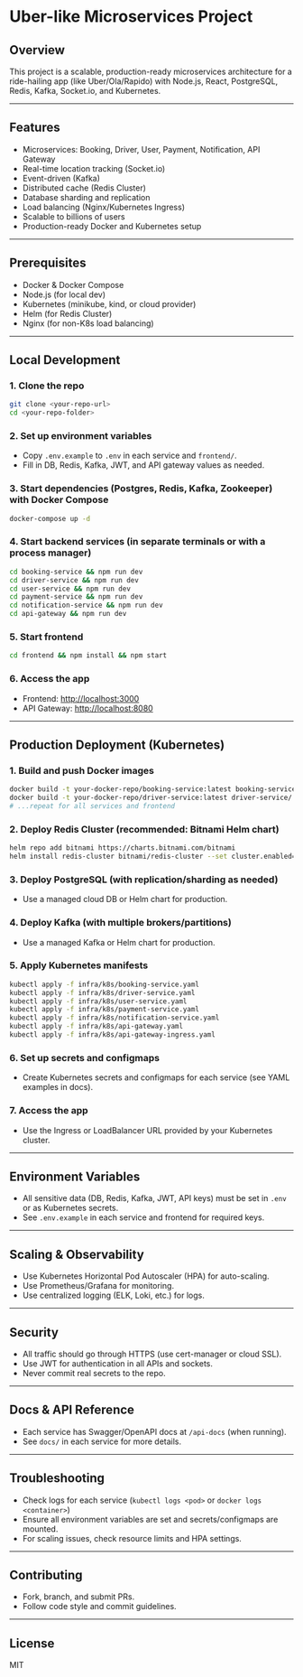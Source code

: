 # Uber-like Microservices Project

## Overview
This project is a scalable, production-ready microservices architecture for a ride-hailing app (like Uber/Ola/Rapido) with Node.js, React, PostgreSQL, Redis, Kafka, Socket.io, and Kubernetes.

---

## Features
- Microservices: Booking, Driver, User, Payment, Notification, API Gateway
- Real-time location tracking (Socket.io)
- Event-driven (Kafka)
- Distributed cache (Redis Cluster)
- Database sharding and replication
- Load balancing (Nginx/Kubernetes Ingress)
- Scalable to billions of users
- Production-ready Docker and Kubernetes setup

---

## Prerequisites
- Docker & Docker Compose
- Node.js (for local dev)
- Kubernetes (minikube, kind, or cloud provider)
- Helm (for Redis Cluster)
- Nginx (for non-K8s load balancing)

---

## Local Development

### 1. Clone the repo
```bash
git clone <your-repo-url>
cd <your-repo-folder>
```

### 2. Set up environment variables
- Copy `.env.example` to `.env` in each service and `frontend/`.
- Fill in DB, Redis, Kafka, JWT, and API gateway values as needed.

### 3. Start dependencies (Postgres, Redis, Kafka, Zookeeper) with Docker Compose
```bash
docker-compose up -d
```

### 4. Start backend services (in separate terminals or with a process manager)
```bash
cd booking-service && npm run dev
cd driver-service && npm run dev
cd user-service && npm run dev
cd payment-service && npm run dev
cd notification-service && npm run dev
cd api-gateway && npm run dev
```

### 5. Start frontend
```bash
cd frontend && npm install && npm start
```

### 6. Access the app
- Frontend: [http://localhost:3000](http://localhost:3000)
- API Gateway: [http://localhost:8080](http://localhost:8080)

---

## Production Deployment (Kubernetes)

### 1. Build and push Docker images
```bash
docker build -t your-docker-repo/booking-service:latest booking-service/
docker build -t your-docker-repo/driver-service:latest driver-service/
# ...repeat for all services and frontend
```

### 2. Deploy Redis Cluster (recommended: Bitnami Helm chart)
```bash
helm repo add bitnami https://charts.bitnami.com/bitnami
helm install redis-cluster bitnami/redis-cluster --set cluster.enabled=true
```

### 3. Deploy PostgreSQL (with replication/sharding as needed)
- Use a managed cloud DB or Helm chart for production.

### 4. Deploy Kafka (with multiple brokers/partitions)
- Use a managed Kafka or Helm chart for production.

### 5. Apply Kubernetes manifests
```bash
kubectl apply -f infra/k8s/booking-service.yaml
kubectl apply -f infra/k8s/driver-service.yaml
kubectl apply -f infra/k8s/user-service.yaml
kubectl apply -f infra/k8s/payment-service.yaml
kubectl apply -f infra/k8s/notification-service.yaml
kubectl apply -f infra/k8s/api-gateway.yaml
kubectl apply -f infra/k8s/api-gateway-ingress.yaml
```

### 6. Set up secrets and configmaps
- Create Kubernetes secrets and configmaps for each service (see YAML examples in docs).

### 7. Access the app
- Use the Ingress or LoadBalancer URL provided by your Kubernetes cluster.

---

## Environment Variables
- All sensitive data (DB, Redis, Kafka, JWT, API keys) must be set in `.env` or as Kubernetes secrets.
- See `.env.example` in each service and frontend for required keys.

---

## Scaling & Observability
- Use Kubernetes Horizontal Pod Autoscaler (HPA) for auto-scaling.
- Use Prometheus/Grafana for monitoring.
- Use centralized logging (ELK, Loki, etc.) for logs.

---

## Security
- All traffic should go through HTTPS (use cert-manager or cloud SSL).
- Use JWT for authentication in all APIs and sockets.
- Never commit real secrets to the repo.

---

## Docs & API Reference
- Each service has Swagger/OpenAPI docs at `/api-docs` (when running).
- See `docs/` in each service for more details.

---

## Troubleshooting
- Check logs for each service (`kubectl logs <pod>` or `docker logs <container>`)
- Ensure all environment variables are set and secrets/configmaps are mounted.
- For scaling issues, check resource limits and HPA settings.

---

## Contributing
- Fork, branch, and submit PRs.
- Follow code style and commit guidelines.

---

## License
MIT 